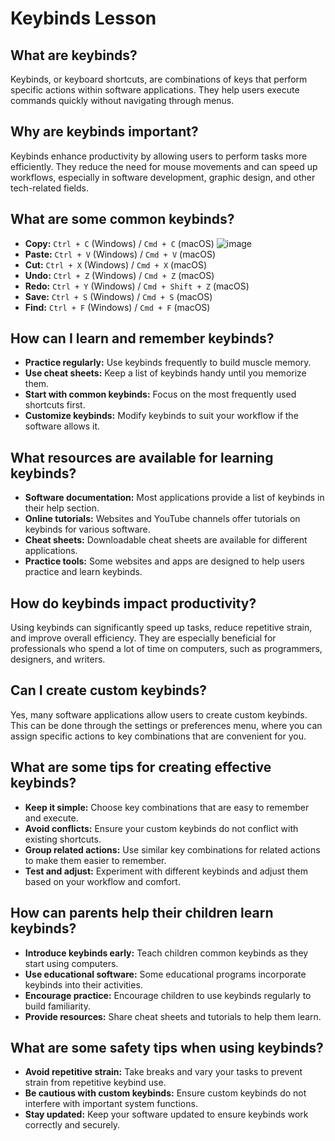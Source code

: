 # Keybinds Lesson

## What are keybinds?

Keybinds, or keyboard shortcuts, are combinations of keys that perform specific actions within software applications. They help users execute commands quickly without navigating through menus.

## Why are keybinds important?

Keybinds enhance productivity by allowing users to perform tasks more efficiently. They reduce the need for mouse movements and can speed up workflows, especially in software development, graphic design, and other tech-related fields.

## What are some common keybinds?

- **Copy:** `Ctrl + C` (Windows) / `Cmd + C` (macOS)
    ![image](image.png)
- **Paste:** `Ctrl + V` (Windows) / `Cmd + V` (macOS)
- **Cut:** `Ctrl + X` (Windows) / `Cmd + X` (macOS)
- **Undo:** `Ctrl + Z` (Windows) / `Cmd + Z` (macOS)
- **Redo:** `Ctrl + Y` (Windows) / `Cmd + Shift + Z` (macOS)
- **Save:** `Ctrl + S` (Windows) / `Cmd + S` (macOS)
- **Find:** `Ctrl + F` (Windows) / `Cmd + F` (macOS)

## How can I learn and remember keybinds?

- **Practice regularly:** Use keybinds frequently to build muscle memory.
- **Use cheat sheets:** Keep a list of keybinds handy until you memorize them.
- **Start with common keybinds:** Focus on the most frequently used shortcuts first.
- **Customize keybinds:** Modify keybinds to suit your workflow if the software allows it.

## What resources are available for learning keybinds?

- **Software documentation:** Most applications provide a list of keybinds in their help section.
- **Online tutorials:** Websites and YouTube channels offer tutorials on keybinds for various software.
- **Cheat sheets:** Downloadable cheat sheets are available for different applications.
- **Practice tools:** Some websites and apps are designed to help users practice and learn keybinds.

## How do keybinds impact productivity?

Using keybinds can significantly speed up tasks, reduce repetitive strain, and improve overall efficiency. They are especially beneficial for professionals who spend a lot of time on computers, such as programmers, designers, and writers.

## Can I create custom keybinds?

Yes, many software applications allow users to create custom keybinds. This can be done through the settings or preferences menu, where you can assign specific actions to key combinations that are convenient for you.

## What are some tips for creating effective keybinds?

- **Keep it simple:** Choose key combinations that are easy to remember and execute.
- **Avoid conflicts:** Ensure your custom keybinds do not conflict with existing shortcuts.
- **Group related actions:** Use similar key combinations for related actions to make them easier to remember.
- **Test and adjust:** Experiment with different keybinds and adjust them based on your workflow and comfort.

## How can parents help their children learn keybinds?

- **Introduce keybinds early:** Teach children common keybinds as they start using computers.
- **Use educational software:** Some educational programs incorporate keybinds into their activities.
- **Encourage practice:** Encourage children to use keybinds regularly to build familiarity.
- **Provide resources:** Share cheat sheets and tutorials to help them learn.

## What are some safety tips when using keybinds?

- **Avoid repetitive strain:** Take breaks and vary your tasks to prevent strain from repetitive keybind use.
- **Be cautious with custom keybinds:** Ensure custom keybinds do not interfere with important system functions.
- **Stay updated:** Keep your software updated to ensure keybinds work correctly and securely.
